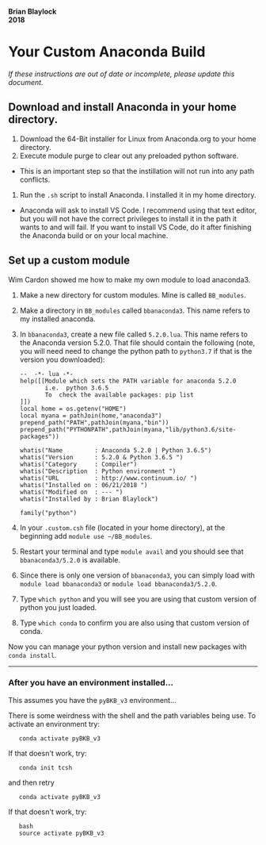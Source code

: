 **Brian Blaylock**  
**2018**

# Your Custom Anaconda Build


_If these instructions are out of date or incomplete, please update this document._

## Download and install Anaconda in your home directory. 
1. Download the 64-Bit installer for Linux from Anaconda.org to your home directory.
1. Execute module purge to clear out any preloaded python software.
 - This is an important step so that the instillation will not run into any path conflicts.
1. Run the `.sh` script to install Anaconda. I installed it in my home directory.
 - Anaconda will ask to install VS Code. I recommend using that text editor, but you will not have the correct privileges to install it in the path it wants to and will fail. If you want to install VS Code, do it after finishing the Anaconda build or on your local machine.

## Set up a custom module
Wim Cardon showed me how to make my own module to load anaconda3.
1. Make a new directory for custom modules. Mine is called `BB_modules`.
1. Make a directory in `BB_modules` called `bbanaconda3`. This name refers to my installed anaconda.
1. In `bbanaconda3`, create a new file called `5.2.0.lua`. This name refers to the Anaconda version 5.2.0. That file should contain the following (note, you will need need to change the python path to `python3.7` if that is the version you downloaded):
       
       --  -*- lua -*-
       help([[Module which sets the PATH variable for anaconda 5.2.0
              i.e.  python 3.6.5
              To  check the available packages: pip list
       ]])
       local home = os.getenv("HOME")
       local myana = pathJoin(home,"anaconda3")
       prepend_path("PATH",pathJoin(myana,"bin"))
       prepend_path("PYTHONPATH",pathJoin(myana,"lib/python3.6/site-packages"))

       whatis("Name         : Anaconda 5.2.0 | Python 3.6.5")
       whatis("Version      : 5.2.0 & Python 3.6.5 ")
       whatis("Category     : Compiler")
       whatis("Description  : Python environment ")
       whatis("URL          : http://www.continuum.io/ ")
       whatis("Installed on : 06/21/2018 ")
       whatis("Modified on  : --- ")
       whatis("Installed by : Brian Blaylock")

       family("python")

1. In your `.custom.csh` file  (located in your home directory), at the beginning add `module use ~/BB_modules`.
1. Restart your terminal and type `module avail` and you should see that `bbanaconda3/5.2.0` is available.
1. Since there is only one version of `bbanaconda3`, you can simply load with `module load bbanaconda3` or `module load bbanaconda3/5.2.0`.
1. Type `which python` and you will see you are using that custom version of python you just loaded.
1. Type `which conda` to confirm you are also using that custom version of conda.

Now you can manage your python version and install new packages with `conda install`.

---
### After you have an environment installed...

This assumes you have the `pyBKB_v3` environment...

There is some weirdness with the shell and the path variables being use. To activate an environment try:

       conda activate pyBKB_v3

If that doesn't work, try:

       conda init tcsh

and then retry

       conda activate pyBKB_v3

If that doesn't work, try:

       bash
       source activate pyBKB_v3